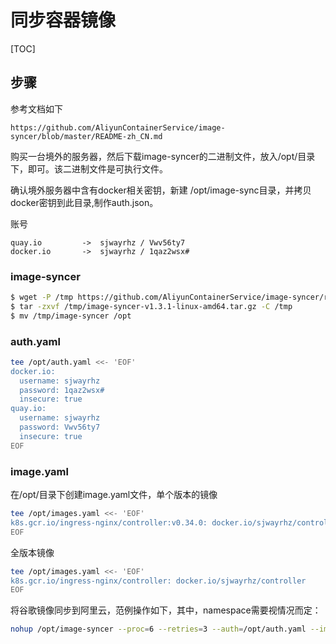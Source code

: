 # 同步容器镜像

[TOC]



## 步骤

参考文档如下

```
https://github.com/AliyunContainerService/image-syncer/blob/master/README-zh_CN.md
```

购买一台境外的服务器，然后下载image-syncer的二进制文件，放入/opt/目录下，即可。该二进制文件是可执行文件。

确认境外服务器中含有docker相关密钥，新建 /opt/image-sync目录，并拷贝docker密钥到此目录,制作auth.json。

账号

```
quay.io 		-> 	sjwayrhz / Vwv56ty7
docker.io		->  sjwayrhz / 1qaz2wsx#
```

### image-syncer

```bash
$ wget -P /tmp https://github.com/AliyunContainerService/image-syncer/releases/download/v1.3.1/image-syncer-v1.3.1-linux-amd64.tar.gz
$ tar -zxvf /tmp/image-syncer-v1.3.1-linux-amd64.tar.gz -C /tmp
$ mv /tmp/image-syncer /opt
```

### auth.yaml

```bash
tee /opt/auth.yaml <<- 'EOF'
docker.io:
  username: sjwayrhz
  password: 1qaz2wsx#
  insecure: true
quay.io:
  username: sjwayrhz
  password: Vwv56ty7
  insecure: true
EOF
```

### image.yaml

在/opt/目录下创建image.yaml文件，单个版本的镜像

```bash
tee /opt/images.yaml <<- 'EOF'
k8s.gcr.io/ingress-nginx/controller:v0.34.0: docker.io/sjwayrhz/controller
EOF
```

全版本镜像

```bash
tee /opt/images.yaml <<- 'EOF'
k8s.gcr.io/ingress-nginx/controller: docker.io/sjwayrhz/controller
EOF
```

将谷歌镜像同步到阿里云，范例操作如下，其中，namespace需要视情况而定：

```bash
nohup /opt/image-syncer --proc=6 --retries=3 --auth=/opt/auth.yaml --images=/opt/images.yaml &
```







